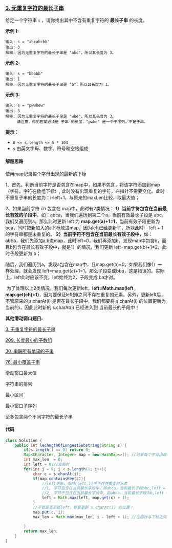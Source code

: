 ### [3. 无重复字符的最长子串](https://leetcode.cn/problems/longest-substring-without-repeating-characters/)

给定一个字符串 `s` ，请你找出其中不含有重复字符的 **最长子串** 的长度。

 

**示例 1:**

```
输入: s = "abcabcbb"
输出: 3 
解释: 因为无重复字符的最长子串是 "abc"，所以其长度为 3。
```

**示例 2:**

```
输入: s = "bbbbb"
输出: 1
解释: 因为无重复字符的最长子串是 "b"，所以其长度为 1。
```

**示例 3:**

```
输入: s = "pwwkew"
输出: 3
解释: 因为无重复字符的最长子串是 "wke"，所以其长度为 3。
     请注意，你的答案必须是 子串 的长度，"pwke" 是一个子序列，不是子串。
```

 

**提示：**

- `0 <= s.length <= 5 * 104`
- `s` 由英文字母、数字、符号和空格组成



#### 解题思路

使用map记录每个字母出现的最新的下标

 1、首先，判断当前字符是否包含在map中，如果不包含，将该字符添加到map（字符，字符在数组下标）,
此时没有出现重复的字符，左指针不需要变化。此时不重复子串的长度为：i-left+1，与原来的maxLen比较，取最大值；

2、如果当前字符 ch 包含在 map中，此时有2类情况：
         **1）当前字符包含在当前最长有效的子段中**，如：abca，当我们遍历到第二个a，当前有效最长子段是 abc，我们又遍历到a，那么此时更新 left 为 **map.get(a)+1=1**，当前有效子段更新为 bca，同时把新加入的a下标放进map，因为left已经更新了，所以此时i - left + 1的字符串都是未重复的。
         **2）当前字符不包含在当前最长有效子段中**，如：abba，我们先添加a,b进map，此时left=0，我们再添加b，发现map中包含b，而且b包含在最长有效子段中，就是1）的情况，我们更新 left=map.get(b)+1=2，此时子段更新为 b；

​			随后，我们遍历到a，发现a包含在map中，且map.get(a)=0，如果我们像1）一样处理，就会发现 left=map.get(a)+1=1，那么子段变成bba，这是错误的。实际上，left此时应该不变，left始终为2，子段变成 ba才对。

​			为了处理以上2类情况，我们每次更新left，**left=Math.max(left , map.get(ch)+1)**，因为要保证left到i之间不存在重复的元素。另外，更新left后，不管原来的 s.charAt(i) 是否在最长子段中，我们都要将 s.charAt(i) 的位置更新为当前的i，因此此时新的 s.charAt(i) 已经进入到 当前最长的子段中！



**其他滑动窗口题目:**

[3. 无重复字符的最长子串](https://leetcode.cn/problems/longest-substring-without-repeating-characters/)

[209. 长度最小的子数组](https://leetcode.cn/problems/minimum-size-subarray-sum/)

[30. 串联所有单词的子串](https://leetcode.cn/problems/substring-with-concatenation-of-all-words/)

[76. 最小覆盖子串](https://leetcode.cn/problems/minimum-window-substring/)



滑动窗口最大值

字符串的排列

最小区间

最小窗口子序列

至多包含两个不同字符的最长子串





#### 代码

```java
class Solution {
    public int lechngthOfLongestSubstring(String s) {
        if(s.length() == 0) return 0;
        Map<Character, Integer> map = new HashMap<>(); //记录每个字母出现的最新下标
        int max_len  = 0;
        int left = 0;//左指针
        for(int i = 0; i < s.length(); i++){
            char c = s.charAt(i);
            if(map.containsKey(c)){
                //left更新，保持[left,i]中不存在重复的元素
                //1, 字符包含在当前最长字段中，如abca，当前最长子段abc,left = map.get(a)+1 = 1
                //2, 字符不包含在当前最长字段中，如abba，当前最长子段为b,left = left = 2
                left = Math.max(left, map.get(c) + 1);
            }
            //不管是否更新left，都要更新 s.charAt(i) 的位置！
            map.put(c, i);
            max_len = Math.max(max_len, i - left + 1); //左指针与下标之间的长度和max_len比较
            
        }
        return max_len;
    }
}
```





